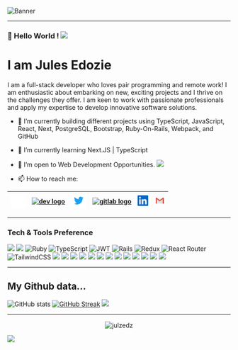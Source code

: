 ![Banner](https://github.com/user-attachments/assets/5577bb50-dec8-421a-9701-8c4e424522e1)

----
### 👋 Hello World !  <img src="https://github.com/TheDudeThatCode/TheDudeThatCode/blob/master/Assets/Earth.gif" width="24px">

# I am Jules Edozie

I am a full-stack developer who loves pair programming and remote work! I am enthusiastic about embarking on new, exciting projects and I thrive on the challenges they offer. I am keen to work with passionate professionals and apply my expertise to develop innovative software solutions.
- 🔭 I’m currently building different projects using TypeScript, JavaScript, React, Next, PostgreSQL, Bootstrap, Ruby-On-Rails, Webpack, and GitHub
- 🌱 I’m currently learning Next.JS | TypeScript
- 👯 I’m open to Web Development Opportunities. <img src="https://media.giphy.com/media/WUlplcMpOCEmTGBtBW/giphy.gif" width="30">



- 📫 How to reach me:

| [<img src="https://raw.githubusercontent.com/Delta456/Delta456/master/img/github.png" alt="github logo" width="34">](https://github.com/julzedz) |  [<img src="https://raw.githubusercontent.com/Delta456/Delta456/master/img/dev.png" alt="dev logo" width="24">](https://dev.to/julzedz) |  [<img src="https://raw.githubusercontent.com/Delta456/Delta456/master/img/twitter.png" alt="twitter logo" width="34">](https://twitter.com/julzedz) |  [<img src="https://raw.githubusercontent.com/Delta456/Delta456/master/img/gitlab.png" alt="gitlab logo" width="24">](https://gitlab.com/julzedz) |  [<img src="https://github.com/Amchuz/Amchuz/blob/master/linkedin.jpeg" alt="linkedin logo" width="24">](https://www.linkedin.com/in/julesedozie/) |  [<img src="https://github.com/Amchuz/Amchuz/blob/master/gmail.jpeg" alt="gmail logo" width="24">](edoziechukwuma@gmail.com)
|---|---|---|---|---|---|

----



### Tech & Tools Preference
  
<img src = "https://img.shields.io/badge/-HTML5-E34F26?style=flat&logo=html5&logoColor=white"> <img src = "https://img.shields.io/badge/-CSS3-1572B6?style=flat&logo=css3&logoColor=white">
![Ruby](https://img.shields.io/badge/ruby-%23CC342D.svg?style=flat&logo=ruby&logoColor=white) 
![TypeScript](https://img.shields.io/badge/typescript-%23007ACC.svg?style=flat&logo=typescript&logoColor=white)
![JWT](https://img.shields.io/badge/JWT-black?style=flat&logo=JSON%20web%20tokens)
![Rails](https://img.shields.io/badge/rails-%23CC0000.svg?style=flat&logo=ruby-on-rails&logoColor=white)
![Redux](https://img.shields.io/badge/redux-%23593d88.svg?style=flat&logo=redux&logoColor=white)
![React Router](https://img.shields.io/badge/React_Router-CA4245?style=flat&logo=react-router&logoColor=white)
![TailwindCSS](https://img.shields.io/badge/tailwindcss-%2338B2AC.svg?style=flat&logo=tailwind-css&logoColor=white)
<img src="http://img.shields.io/badge/-Github-000000?style=flat&logo=github&logoColor=FFFFFF">
<img src="http://img.shields.io/badge/-Git-F1502F?style=flat&logo=git&logoColor=FFFFFF">
<img src="http://img.shields.io/badge/-VS%20Code-007ACC?style=flat&logo=visual%20studio%20code&logoColor=white">
<img src="https://img.shields.io/badge/-Bootstrap-563D7C?style=flat&logo=bootstrap&logoColor=white">
<img src="https://img.shields.io/badge/-JavaScript-eed718?style=flat&logo=javascript&logoColor=ffffff">
<img src="https://img.shields.io/badge/-Sass-cc6699?style=flat&logo=sass&logoColor=ffffff">
<img src="https://img.shields.io/badge/-React-000000?style=flat&logo=react&logoColor=00c8ff">
<img src="https://img.shields.io/badge/-Express.js-787878?style=flat">
<img src="https://img.shields.io/badge/-Node.js-3C873A?style=flat&logo=Node.js&logoColor=white">
<img src="https://img.shields.io/badge/-Progressive Web Apps-5A0FC8?style=flat">
<img src="http://img.shields.io/badge/-Heroku-430098?style=flat&logo=heroku&logoColor=white">
<img src="http://img.shields.io/badge/-Webpack-430098?style=flat&logo=webpack&logoColor=white">
<img src="http://img.shields.io/badge/-Next.js-430098?style=flat&logo=webpack&logoColor=white">

----
## My Github data...

![GitHub stats](https://github-readme-stats.vercel.app/api?username=julzedz&show_icons=true&hide_border=true&theme=moltack)   [![GitHub Streak](https://github-readme-streak-stats.herokuapp.com/?user=julzedz&theme=moltack)](https://git.io/streak-stats) ![](https://github-readme-stats.vercel.app/api/top-langs/?username=julzedz&theme=moltack&hide_border=false&include_all_commits=true&count_private=false&layout=compact)




----
<p align="center">
  <img align="center" src="https://github-readme-activity-graph.vercel.app/graph?username=julzedz&bg_color=450412&color=f4f5f0&line=f4f5f0&point=C10C26&area=true&hide_border=true" alt="julzedz" />
</p>

[![](https://visitcount.itsvg.in/api?id=julzedz&icon=0&color=0)](https://visitcount.itsvg.in)


